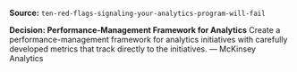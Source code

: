 **Source:** `ten-red-flags-signaling-your-analytics-program-will-fail`

**Decision: Performance-Management Framework for Analytics**
Create a performance-management framework for analytics initiatives with carefully developed metrics that track directly to the initiatives. — McKinsey Analytics
